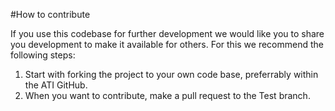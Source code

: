 #How to contribute

If you use this codebase for further development we would like you to share you development to make it available for others. 
For this we recommend the following steps:

1. Start with forking the project to your own code base, preferrably within the ATI GitHub.
2. When you want to contribute, make a pull request to the Test branch.
